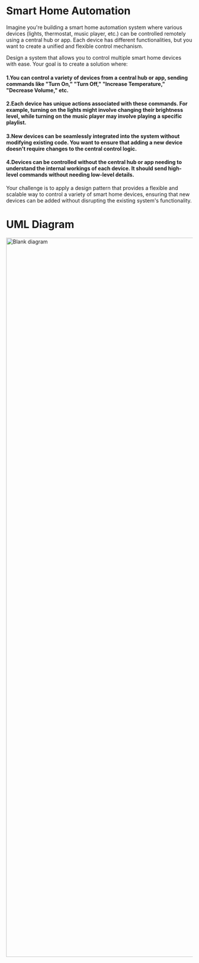 <h1>Smart Home Automation </h1>
Imagine you're building a smart home automation system where various devices (lights, thermostat, music player, etc.) can be controlled remotely using a central hub or app. Each device has different functionalities, but you want to create a unified and flexible control mechanism.

Design a system that allows you to control multiple smart home devices with ease. Your goal is to create a solution where:

<h4> 1.You can control a variety of devices from a central hub or app, sending commands like "Turn On," "Turn Off," "Increase Temperature," "Decrease Volume," etc.</h4>
<h4> 2.Each device has unique actions associated with these commands. For example, turning on the lights might involve changing their brightness level, while turning on the music player may involve playing a specific playlist.</h4>
<h4> 3.New devices can be seamlessly integrated into the system without modifying existing code. You want to ensure that adding a new device doesn't require changes to the central control logic.</h4>
<h4> 4.Devices can be controlled without the central hub or app needing to understand the internal workings of each device. It should send high-level commands without needing low-level details.</h4>

Your challenge is to apply a design pattern that provides a flexible and scalable way to control a variety of smart home devices, ensuring that new devices can be added without disrupting the existing system's functionality.


<h1>UML Diagram</h1>

<img width="4082" height="1943" alt="Blank diagram" src="https://github.com/user-attachments/assets/c2d6ea5b-648c-4140-9c5e-26f39c764297" />
